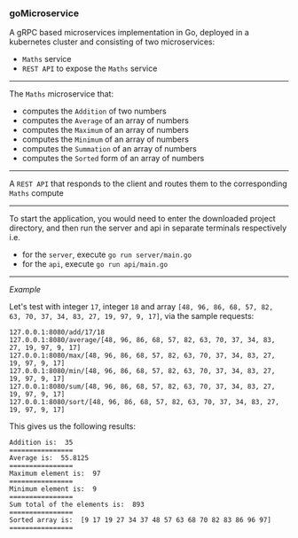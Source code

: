 ### goMicroservice

A gRPC based microservices implementation in Go, deployed in a kubernetes cluster and consisting of two microservices:

* `Maths` service
* `REST API` to expose the `Maths` service

***

The `Maths` microservice that:

* computes the `Addition` of two numbers
* computes the `Average` of an array of numbers
* computes the `Maximum` of an array of numbers
* computes the `Minimum` of an array of numbers
* computes the `Summation` of an array of numbers
* computes the `Sorted` form of an array of numbers

***

A `REST API` that responds to the client and routes them to the corresponding `Maths` compute

***

To start the application, you would need to enter the downloaded project directory, and then run the server and api in separate terminals respectively i.e.

* for the `server`, execute `go run server/main.go`
* for the `api`, execute `go run api/main.go`

***

*Example*

Let's test with integer `17`, integer `18` and array `[48, 96, 86, 68, 57, 82, 63, 70, 37, 34, 83, 27, 19, 97, 9, 17]`, via the sample requests:

```
127.0.0.1:8080/add/17/18
127.0.0.1:8080/average/[48, 96, 86, 68, 57, 82, 63, 70, 37, 34, 83, 27, 19, 97, 9, 17]
127.0.0.1:8080/max/[48, 96, 86, 68, 57, 82, 63, 70, 37, 34, 83, 27, 19, 97, 9, 17]
127.0.0.1:8080/min/[48, 96, 86, 68, 57, 82, 63, 70, 37, 34, 83, 27, 19, 97, 9, 17]
127.0.0.1:8080/sum/[48, 96, 86, 68, 57, 82, 63, 70, 37, 34, 83, 27, 19, 97, 9, 17]
127.0.0.1:8080/sort/[48, 96, 86, 68, 57, 82, 63, 70, 37, 34, 83, 27, 19, 97, 9, 17]
```

This gives us the following results:

```
Addition is:  35
================
Average is:  55.8125
================
Maximum element is:  97
================
Minimum element is:  9
================
Sum total of the elements is:  893
================
Sorted array is:  [9 17 19 27 34 37 48 57 63 68 70 82 83 86 96 97]
================
```
